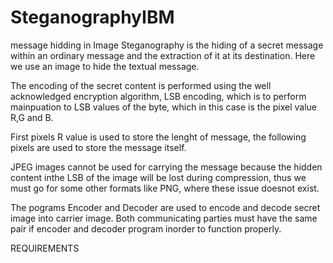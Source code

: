 # SteganographyIBM
message hidding in Image
Steganography is the hiding of a secret message within an ordinary message and the extraction of it at its destination. Here we use an image to hide the textual message.

The encoding of the secret content is performed using the well acknowledged encryption algorithm, LSB encoding, which is to perform mainpuation to LSB values of the byte, which in this case is the pixel value R,G and B.

First pixels R value is used to store the lenght of message, the following pixels are used to store the message itself.

JPEG images cannot be used for carrying the message because the hidden content inthe LSB of the image will be lost during compression, thus we must go for some other formats like PNG, where these issue doesnot exist.

The pograms Encoder and Decoder are used to encode and decode secret image into carrier image. Both communicating parties must have the same pair if encoder and decoder program inorder to function properly.

REQUIREMENTS

